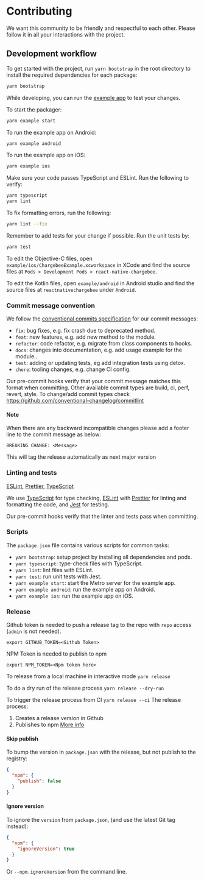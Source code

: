 # Contributing

We want this community to be friendly and respectful to each other. Please follow it in all your interactions with the project.

## Development workflow

To get started with the project, run `yarn bootstrap` in the root directory to install the required dependencies for each package:

```sh
yarn bootstrap
```

While developing, you can run the [example app](/example/) to test your changes.

To start the packager:

```sh
yarn example start
```

To run the example app on Android:

```sh
yarn example android
```

To run the example app on iOS:

```sh
yarn example ios
```

Make sure your code passes TypeScript and ESLint. Run the following to verify:

```sh
yarn typescript
yarn lint
```

To fix formatting errors, run the following:

```sh
yarn lint --fix
```

Remember to add tests for your change if possible. Run the unit tests by:

```sh
yarn test
```

To edit the Objective-C files, open `example/ios/ChargebeeExample.xcworkspace` in XCode and find the source files at `Pods > Development Pods > react-native-chargebee`.

To edit the Kotlin files, open `example/android` in Android studio and find the source files at `reactnativechargebee` under `Android`.

### Commit message convention

We follow the [conventional commits specification](https://www.conventionalcommits.org/en) for our commit messages:

- `fix`: bug fixes, e.g. fix crash due to deprecated method.
- `feat`: new features, e.g. add new method to the module.
- `refactor`: code refactor, e.g. migrate from class components to hooks.
- `docs`: changes into documentation, e.g. add usage example for the module..
- `test`: adding or updating tests, eg add integration tests using detox.
- `chore`: tooling changes, e.g. change CI config.

Our pre-commit hooks verify that your commit message matches this format when committing.
Other available commit types are build, ci, perf, revert, style.
To change/add commit types check https://github.com/conventional-changelog/commitlint

#### Note
When there are any backward incompatible changes please add a footer line to the commit message as below:

`BREAKING CHANGE: <Message>`

This will tag the release automatically as next major version

### Linting and tests

[ESLint](https://eslint.org/), [Prettier](https://prettier.io/), [TypeScript](https://www.typescriptlang.org/)

We use [TypeScript](https://www.typescriptlang.org/) for type checking, [ESLint](https://eslint.org/) with [Prettier](https://prettier.io/) for linting and formatting the code, and [Jest](https://jestjs.io/) for testing.

Our pre-commit hooks verify that the linter and tests pass when committing.

### Scripts

The `package.json` file contains various scripts for common tasks:

- `yarn bootstrap`: setup project by installing all dependencies and pods.
- `yarn typescript`: type-check files with TypeScript.
- `yarn lint`: lint files with ESLint.
- `yarn test`: run unit tests with Jest.
- `yarn example start`: start the Metro server for the example app.
- `yarn example android`: run the example app on Android.
- `yarn example ios`: run the example app on iOS.

### Release
Github token is needed to push a release tag to the repo with `repo` access (`admin` is not needed).

`export GITHUB_TOKEN=<Github Token>`

NPM Token is needed to publish to npm

`export NPM_TOKEN=<Npm token here>`

To release from a local machine in interactive mode
`yarn release`

To do a dry run of the release process
`yarn release --dry-run`

To trigger the release process from CI
`yarn release --ci`
The release process:
 1. Creates a release version in Github
 2. Publishes to npm [More info](https://github.com/release-it/release-it/blob/master/docs/npm.md)

#### Skip publish

To bump the version in `package.json` with the release, but not publish to the registry:

```json
{
  "npm": {
    "publish": false
  }
}
```

#### Ignore version

To ignore the `version` from `package.json`, (and use the latest Git tag instead):

```json
{
  "npm": {
    "ignoreVersion": true
  }
}
```

Or `--npm.ignoreVersion` from the command line.
